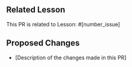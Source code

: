 ## Related Lesson

This PR is related to Lesson: #[number_issue]

## Proposed Changes

- [Description of the changes made in this PR]
